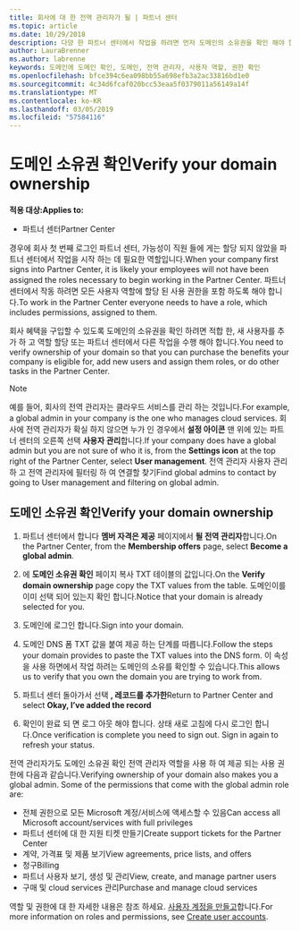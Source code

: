 ```yaml
---
title: 회사에 대 한 전역 관리자가 될 | 파트너 센터
ms.topic: article
ms.date: 10/29/2018
description: 다양 한 파트너 센터에서 작업을 하려면 먼저 도메인의 소유권을 확인 해야 합니다. 파트너 센터에서 많은 작업에는 전역 관리자 필요 작성할 수 있게 될 경우 회사에 하나 아직 하나입니다.
author: LauraBrenner
ms.author: labrenne
keywords: 도메인에 도메인 확인, 도메인, 전역 관리자, 사용자 역할, 권한 확인
ms.openlocfilehash: bfce394c6ea098bb55a698efb3a2ac33816bd1e0
ms.sourcegitcommit: 4c34d6fcaf020bcc53eaa5f0379011a56149a14f
ms.translationtype: MT
ms.contentlocale: ko-KR
ms.lasthandoff: 03/05/2019
ms.locfileid: "57584116"
---
```

# <a name="verify-your-domain-ownership"></a><span data-ttu-id="099be-105">도메인 소유권 확인</span><span class="sxs-lookup"><span data-stu-id="099be-105">Verify your domain ownership</span></span>

<span data-ttu-id="099be-106">**적용 대상:**</span><span class="sxs-lookup"><span data-stu-id="099be-106">**Applies to:**</span></span>

- <span data-ttu-id="099be-107">파트너 센터</span><span class="sxs-lookup"><span data-stu-id="099be-107">Partner Center</span></span>

<span data-ttu-id="099be-108">경우에 회사 첫 번째 로그인 파트너 센터, 가능성이 직원 들에 게는 할당 되지 않았을 파트너 센터에서 작업을 시작 하는 데 필요한 역할입니다.</span><span class="sxs-lookup"><span data-stu-id="099be-108">When your company first signs into Partner Center, it is likely your employees will not have been assigned the roles necessary to begin working in the Partner Center.</span></span> <span data-ttu-id="099be-109">파트너 센터에서 작동 하려면 모든 사용자 역할에 할당 된 사용 권한을 포함 하도록 해야 합니다.</span><span class="sxs-lookup"><span data-stu-id="099be-109">To work in the Partner Center everyone needs to have a role, which includes permissions, assigned to them.</span></span>  

<span data-ttu-id="099be-110">회사 혜택을 구입할 수 있도록 도메인의 소유권을 확인 하려면 적합 한, 새 사용자를 추가 하 고 역할 할당 또는 파트너 센터에서 다른 작업을 수행 해야 합니다.</span><span class="sxs-lookup"><span data-stu-id="099be-110">You need to verify ownership of your domain so that you can purchase the benefits your company is eligible for, add new users and assign them roles, or do other tasks in the Partner Center.</span></span> 

>[!Note]
><span data-ttu-id="099be-111">예를 들어, 회사의 전역 관리자는 클라우드 서비스를 관리 하는 것입니다.</span><span class="sxs-lookup"><span data-stu-id="099be-111">For example, a global admin in your company is the one who manages cloud services.</span></span> <span data-ttu-id="099be-112">회사에 전역 관리자가 확실 하지 않으면 누가 인 경우에서 **설정 아이콘** 맨 위에 있는 파트너 센터의 오른쪽 선택 **사용자 관리**합니다.</span><span class="sxs-lookup"><span data-stu-id="099be-112">If your company does have a global admin but you are not sure of who it is, from the **Settings icon** at the top right of the Partner Center, select **User management**.</span></span> <span data-ttu-id="099be-113">전역 관리자 사용자 관리 하 고 전역 관리자에 필터링 하 여 연결할 찾기</span><span class="sxs-lookup"><span data-stu-id="099be-113">Find global admins to contact by going to User management and filtering on global admin.</span></span>

## <a name="verify-your-domain-ownership"></a><span data-ttu-id="099be-114">도메인 소유권 확인</span><span class="sxs-lookup"><span data-stu-id="099be-114">Verify your domain ownership</span></span>

1. <span data-ttu-id="099be-115">파트너 센터에서 합니다 **멤버 자격은 제공** 페이지에서 **될 전역 관리자**합니다.</span><span class="sxs-lookup"><span data-stu-id="099be-115">On the Partner Center, from the **Membership offers** page, select **Become a global admin**.</span></span> 

2. <span data-ttu-id="099be-116">에 **도메인 소유권 확인** 페이지 복사 TXT 테이블의 값입니다.</span><span class="sxs-lookup"><span data-stu-id="099be-116">On the **Verify domain ownership** page copy the TXT values from the table.</span></span> <span data-ttu-id="099be-117">도메인이를 이미 선택 되어 있는지 확인 합니다.</span><span class="sxs-lookup"><span data-stu-id="099be-117">Notice that your domain is already selected for you.</span></span>

3. <span data-ttu-id="099be-118">도메인에 로그인 합니다.</span><span class="sxs-lookup"><span data-stu-id="099be-118">Sign into your domain.</span></span> 

4. <span data-ttu-id="099be-119">도메인 DNS 폼 TXT 값을 붙여 제공 하는 단계를 따릅니다.</span><span class="sxs-lookup"><span data-stu-id="099be-119">Follow the steps your domain provides to paste the TXT values into the DNS form.</span></span>  <span data-ttu-id="099be-120">이 속성을 사용 하면에서 작업 하려는 도메인의 소유를 확인할 수 있습니다.</span><span class="sxs-lookup"><span data-stu-id="099be-120">This allows us to verify that you own the domain you are trying to work from.</span></span>

5. <span data-ttu-id="099be-121">파트너 센터 돌아가서 선택 **, 레코드를 추가한**</span><span class="sxs-lookup"><span data-stu-id="099be-121">Return to Partner Center and select **Okay, I’ve added the record**</span></span>

6. <span data-ttu-id="099be-122">확인이 완료 되 면 로그 아웃 해야 합니다. 상태 새로 고침에 다시 로그인 합니다.</span><span class="sxs-lookup"><span data-stu-id="099be-122">Once verification is complete you need to sign out. Sign in again to refresh your status.</span></span> 

<span data-ttu-id="099be-123">전역 관리자가도 도메인 소유권 확인 전역 관리자 역할을 사용 하 여 제공 되는 사용 권한에 다음과 같습니다.</span><span class="sxs-lookup"><span data-stu-id="099be-123">Verifying ownership of your domain also makes you a global admin. Some of the permissions that come with the global admin role are:</span></span>

- <span data-ttu-id="099be-124">전체 권한으로 모든 Microsoft 계정/서비스에 액세스할 수 있음</span><span class="sxs-lookup"><span data-stu-id="099be-124">Can access all Microsoft account/services with full privileges</span></span> 
- <span data-ttu-id="099be-125">파트너 센터에 대 한 지원 티켓 만들기</span><span class="sxs-lookup"><span data-stu-id="099be-125">Create support tickets for the Partner Center</span></span>
- <span data-ttu-id="099be-126">계약, 가격표 및 제품 보기</span><span class="sxs-lookup"><span data-stu-id="099be-126">View agreements, price lists, and offers</span></span>
- <span data-ttu-id="099be-127">청구</span><span class="sxs-lookup"><span data-stu-id="099be-127">Billing</span></span>
- <span data-ttu-id="099be-128">파트너 사용자 보기, 생성 및 관리</span><span class="sxs-lookup"><span data-stu-id="099be-128">View, create, and manage partner users</span></span>
- <span data-ttu-id="099be-129">구매 및 cloud services 관리</span><span class="sxs-lookup"><span data-stu-id="099be-129">Purchase and manage cloud services</span></span>

<span data-ttu-id="099be-130">역할 및 권한에 대 한 자세한 내용은 참조 하세요. [사용자 계정을 만들고](create-user-accounts-and-set-permissions.md)합니다.</span><span class="sxs-lookup"><span data-stu-id="099be-130">For more information on roles and permissions, see [Create user accounts](create-user-accounts-and-set-permissions.md).</span></span> 